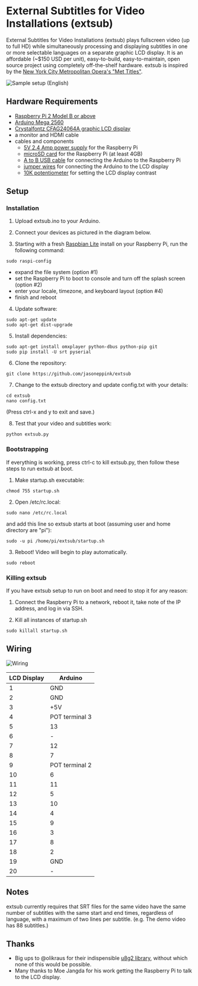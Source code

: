# External Subtitles for Video Installations (extsub)

External Subtitles for Video Installations (extsub) plays fullscreen video (up to full HD) while simultaneously processing and displaying subtitles in one or more selectable languages on a separate graphic LCD display. It is an affordable (~$150 USD per unit), easy-to-build, easy-to-maintain, open source project using completely off-the-shelf hardware. extsub is inspired by the [New York City Metropolitan Opera's "Met Titles"](http://www.nytimes.com/1995/10/02/arts/reinventing-supertitles-how-the-met-did-it.html?pagewanted=all).

![Sample setup (English)](https://github.com/jasoneppink/extsub/blob/master/docs/sample.gif)

## Hardware Requirements
* [Raspberry Pi 2 Model B or above](https://www.adafruit.com/product/3055)
* [Arduino Mega 2560](https://www.adafruit.com/product/191)
* [Crystalfontz CFAG24064A graphic LCD display](https://www.crystalfontz.com/product/cfag24064attitz-240x64-display-module-graphic)
* a monitor and HDMI cable
* cables and components
  * [5V 2.4 Amp power supply](https://www.adafruit.com/product/1995) for the Raspberry Pi
  * [microSD card](https://www.adafruit.com/product/102) for the Raspberry Pi (at least 4GB)
  * [A to B USB cable](https://www.adafruit.com/product/62) for connecting the Arduino to the Raspberry Pi
  * [jumper wires](https://www.adafruit.com/product/826) for connecting the Arduino to the LCD display
  * [10K potentiometer](https://www.adafruit.com/product/562) for setting the LCD display contrast


## Setup
### Installation
1. Upload extsub.ino to your Arduino.

2. Connect your devices as pictured in the diagram below.

3. Starting with a fresh [Raspbian Lite](https://www.raspberrypi.org/downloads/raspbian/) install on your Raspberry Pi, run the following command:

  ```
  sudo raspi-config
  ```
* expand the file system (option #1)
* set the Raspberry Pi to boot to console and turn off the splash screen (option #2)
* enter your locale, timezone, and keyboard layout (option #4)
* finish and reboot

4. Update software:

  ```
  sudo apt-get update
  sudo apt-get dist-upgrade
  ```

5. Install dependencies:
  ```
  sudo apt-get install omxplayer python-dbus python-pip git
  sudo pip install -U srt pyserial
  ```

6. Clone the repository:

  ```
  git clone https://github.com/jasoneppink/extsub
  ```
  
7. Change to the extsub directory and update config.txt with your details:

  ```
  cd extsub
  nano config.txt
  ```
  (Press ctrl-x and y to exit and save.)
  
8. Test that your video and subtitles work:

  ```
  python extsub.py
  ```

### Bootstrapping
If everything is working, press ctrl-c to kill extsub.py, then follow these steps to run extsub at boot.

1. Make startup.sh executable:

  ```
  chmod 755 startup.sh
  ```
  
2. Open /etc/rc.local:

  ```
  sudo nano /etc/rc.local
  ```
and add this line so extsub starts at boot (assuming user and home directory are "pi"):

  ```
  sudo -u pi /home/pi/extsub/startup.sh
  ```

3. Reboot! Video will begin to play automatically.

  ```
  sudo reboot
  ```

### Killing extsub
If you have extsub setup to run on boot and need to stop it for any reason:

1. Connect the Raspberry Pi to a network, reboot it, take note of the IP address, and log in via SSH.

2. Kill all instances of startup.sh
  ```
  sudo killall startup.sh
  ```


## Wiring

![Wiring](https://github.com/jasoneppink/extsub/blob/master/docs/wiring.jpg)

| LCD Display | Arduino |
| ----------- | ------- |
| 1           | GND     |
| 2           | GND     |
| 3           | +5V     |
| 4           | POT terminal 3  |
| 5           | 13      |
| 6           | -       |
| 7           | 12      |
| 8           | 7       |
| 9           | POT terminal 2  |
| 10          | 6       |
| 11          | 11      |
| 12          | 5       |
| 13          | 10      |
| 14          | 4       |
| 15          | 9       |
| 16          | 3       |
| 17          | 8       |
| 18          | 2       |
| 19          | GND     |
| 20          | -       |

## Notes
extsub currently requires that SRT files for the same video have the same number of subtitles with the same start and end times, regardless of language, with a maximum of two lines per subtitle. (e.g. The demo video has 88 subtitles.)

## Thanks
* Big ups to @olikraus for their indispensible [u8g2 library](https://github.com/olikraus/u8g2), without which none of this would be possible.
* Many thanks to Moe Jangda for his work getting the Raspberry Pi to talk to the LCD display.
